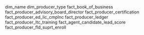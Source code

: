 dim_name
dim_producer_type
fact_book_of_business
fact_producer_advisory_board_director
fact_producer_certification
fact_producer_ed_lic_cmplnc
fact_producer_ledger
fact_producer_ltc_training
fact_agent_candidate_lead_score
fact_producer_fld_suprt_enroll
